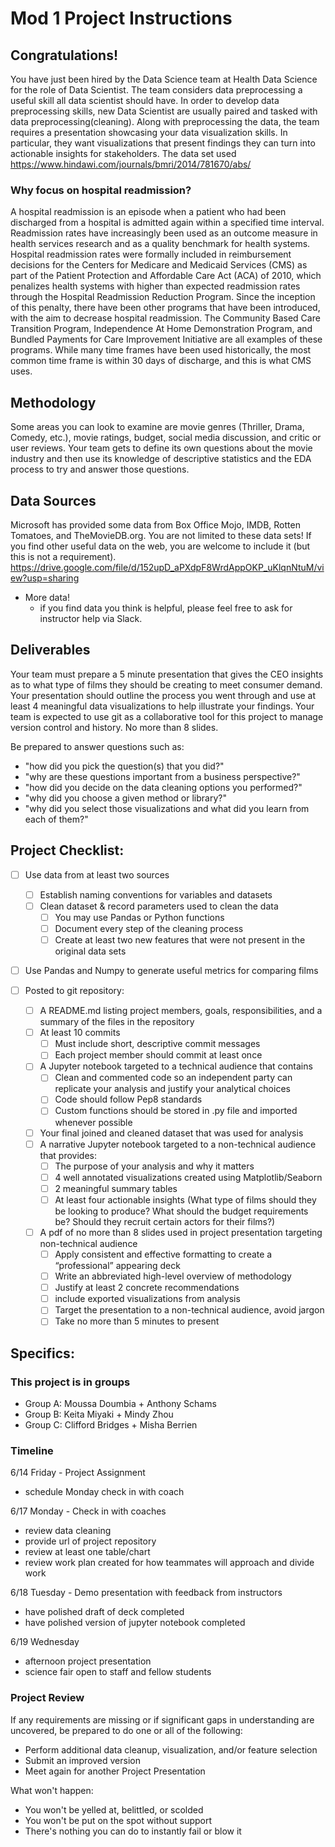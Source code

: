 # Mod 1 Project Instructions


## Congratulations! 

You have just been hired by the Data Science team at Health Data Science for the role of Data Scientist. The team considers data preprocessing a useful skill all data scientist should have. In order to develop data preprocessing skills, new Data Scientist are usually paired and tasked with data preprocessing(cleaning). Along with preprocessing the data, the team requires a presentation showcasing your data visualization skills. In particular, they want visualizations that present findings they can turn into actionable insights for stakeholders. The data set used  
https://www.hindawi.com/journals/bmri/2014/781670/abs/

### Why focus on hospital readmission? 
A hospital readmission is an episode when a patient who had been discharged from a hospital is admitted again within a specified time interval. Readmission rates have increasingly been used as an outcome measure in health services research and as a quality benchmark for health systems. Hospital readmission rates were formally included in reimbursement decisions for the Centers for Medicare and Medicaid Services (CMS) as part of the Patient Protection and Affordable Care Act (ACA) of 2010, which penalizes health systems with higher than expected readmission rates through the Hospital Readmission Reduction Program. Since the inception of this penalty, there have been other programs that have been introduced, with the aim to decrease hospital readmission. The Community Based Care Transition Program, Independence At Home Demonstration Program, and Bundled Payments for Care Improvement Initiative are all examples of these programs. While many time frames have been used historically, the most common time frame is within 30 days of discharge, and this is what CMS uses.
## Methodology 
Some areas you can look to examine are movie genres (Thriller, Drama, Comedy, etc.), movie ratings, budget, social media discussion, and critic or user reviews. Your team gets to define its own questions about the movie industry and then use its knowledge of descriptive statistics and the EDA process to try and answer those questions. 

## Data Sources
Microsoft has provided some data from Box Office Mojo, IMDB, Rotten Tomatoes, and TheMovieDB.org. You are not limited to these data sets! If you find other useful data on the web, you are welcome to include it (but this is not a requirement).
https://drive.google.com/file/d/152upD_aPXdpF8WrdAppOKP_uKlqnNtuM/view?usp=sharing
- More data!
  - if you find data you think is helpful, please feel free to ask for instructor help via Slack.


## Deliverables
Your team must prepare a 5 minute presentation that gives the CEO insights as to what type of films they should be creating to meet consumer demand. Your presentation should outline the process you went through and use at least 4 meaningful data visualizations to help illustrate your findings. Your team is expected to use git as a collaborative tool for this project to manage version control and history.  No more than 8 slides.

Be prepared to answer questions such as:
- "how did you pick the question(s) that you did?"
- "why are these questions important from a business perspective?"
- "how did you decide on the data cleaning options you performed?"
- "why did you choose a given method or library?"
- "why did you select those visualizations and what did you learn from each of them?"

## Project Checklist:

 - [ ] Use data from at least two sources
   - [ ] Establish naming conventions for variables and datasets
   - [ ] Clean dataset & record parameters used to clean the data
     - [ ] You may use Pandas or Python functions
     - [ ] Document every step of the cleaning process
     - [ ] Create at least two new features that were not present in the original data sets
 - [ ] Use Pandas and Numpy to generate useful metrics for comparing films

 - [ ] Posted to git repository:
   - [ ] A README.md listing project members, goals, responsibilities, and a summary of the files in the repository
   - [ ] At least 10 commits
     - [ ] Must include short, descriptive commit messages
     - [ ] Each project member should commit at least once
   - [ ] A Jupyter notebook targeted to a technical audience that contains
     - [ ] Clean and commented code so an independent party can replicate your analysis and justify your analytical choices
     - [ ] Code should follow Pep8 standards
     - [ ] Custom functions should be stored in .py file and imported whenever possible
   - [ ] Your final joined and cleaned dataset that was used for analysis
   - [ ] A narrative Jupyter notebook targeted to a non-technical audience that provides:
     - [ ] The purpose of your analysis and why it matters
     - [ ] 4 well annotated visualizations created using Matplotlib/Seaborn
     - [ ] 2 meaningful summary tables
     - [ ] At least four actionable insights (What type of films should they be looking to produce? What should the budget requirements be? Should they recruit certain actors for their films?)
   - [ ] A pdf of no more than 8 slides used in project presentation targeting non-technical audience
     - [ ] Apply consistent and effective formatting to create a “professional” appearing deck
     - [ ] Write an abbreviated high-level overview of methodology
     - [ ] Justify at least 2 concrete recommendations 
     - [ ] include exported visualizations from analysis
     - [ ] Target the presentation to a non-technical audience, avoid jargon
     - [ ] Take no more than 5 minutes to present
 
## Specifics:
### This project is in groups
- Group A: Moussa Doumbia + Anthony Schams
- Group B: Keita Miyaki + Mindy Zhou
- Group C: Clifford Bridges + Misha Berrien

### Timeline

6/14 Friday - Project Assignment 
 - schedule Monday check in with coach
 
6/17 Monday - Check in with coaches 
 - review data cleaning
 - provide url of project repository
 - review at least one table/chart
 - review work plan created for how teammates will approach and divide work
 
6/18 Tuesday - Demo presentation with feedback from instructors 
 - have polished draft of deck completed
 - have polished version of jupyter notebook completed
 
6/19 Wednesday 
 - afternoon project presentation
 - science fair open to staff and fellow students

### Project Review
If any requirements are missing or if significant gaps in understanding are uncovered, be prepared to do one or all of the following:
 - Perform additional data cleanup, visualization, and/or feature selection 
 - Submit an improved version
 - Meet again for another Project Presentation
 
What won't happen:
 - You won't be yelled at, belittled, or scolded
 - You won't be put on the spot without support
 - There's nothing you can do to instantly fail or blow it
